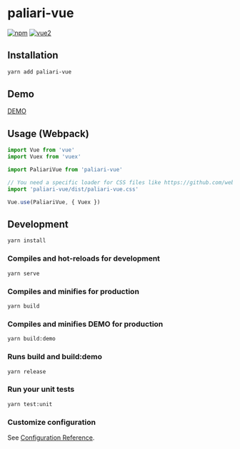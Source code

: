 # paliari-vue

[![npm](https://img.shields.io/npm/v/paliari-vue.svg)](https://www.npmjs.com/package/paliari-vue) [![vue2](https://img.shields.io/badge/vue-2.x-brightgreen.svg)](https://vuejs.org/)

## Installation

```bash
yarn add paliari-vue
```

## Demo

[DEMO](http://paliari.github.io/paliari-vue)

## Usage (Webpack)

```js
import Vue from 'vue'
import Vuex from 'vuex'

import PaliariVue from 'paliari-vue'

// You need a specific loader for CSS files like https://github.com/webpack/css-loader
import 'paliari-vue/dist/paliari-vue.css'

Vue.use(PaliariVue, { Vuex })
```

## Development

```
yarn install
```

### Compiles and hot-reloads for development

```
yarn serve
```

### Compiles and minifies for production

```
yarn build
```

### Compiles and minifies DEMO for production

```
yarn build:demo
```

### Runs build and build:demo

```
yarn release
```

### Run your unit tests

```
yarn test:unit
```

### Customize configuration

See [Configuration Reference](https://cli.vuejs.org/config/).
